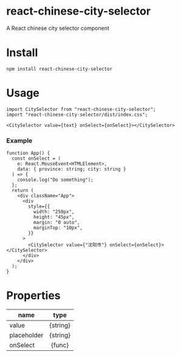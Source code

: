 # react-chinese-city-selector

A React chinese city selector component

# Install

```
npm install react-chinese-city-selector
```

# Usage

```
import CitySelector from "react-chinese-city-selector";
import "react-chinese-city-selector/dist/index.css";
```

```
<CitySelector value={text} onSelect={onSelect}></CitySelector>
```

### Example

```
function App() {
  const onSelect = (
    e: React.MouseEvent<HTMLElement>,
    data: { province: string; city: string }
  ) => {
    console.log("Do something");
  };
  return (
    <div className="App">
      <div
        style={{
          width: "250px",
          height: "45px",
          margin: "0 auto",
          marginTop: "10px",
        }}
      >
        <CitySelector value={"沈阳市"} onSelect={onSelect}></CitySelector>
      </div>
    </div>
  );
}
```

# Properties

| name        |   type   |
| ----------- | :------: |
| value       | {string} |
| placeholder | {string} |
| onSelect    |  {func}  |
